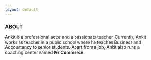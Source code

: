 ```yaml
---
layout: default
---
```


### ABOUT
Ankit is a professional actor and a passionate teacher. Currently, Ankit works as teacher in a public school where he teaches Business and Accountancy to senior students. Apart from a job, Ankit also runs a coaching center named <b>Mr Commerce</b>.
